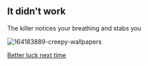 ## It didn't work

The killer notices your breathing and stabs you

![164183889-creepy-wallpapers](https://user-images.githubusercontent.com/43858697/70958480-5cce1d00-2047-11ea-8213-2b982fb05fad.jpg)

[Better luck next time](Start.md)
